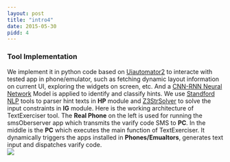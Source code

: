 ```yaml
---
layout: post
title: "intro4"
date: 2015-05-30
pidd: 4
---
```

### Tool Implementation 
We implement it in python code based on [Uiautomator2](https://github.com/openatx/uiautomator2) to interacte with tested app in phone/emulator, such as fetching dynamic layout information on current UI, exploring the widgets on screen, etc. And a [CNN-RNN Neural Network](https://github.com/jiegzhan/multi-class-text-classiﬁcation-cnn-rnn.) Model is applied to identify and classify hints. We use [Standford NLP](https://nlp.stanford.edu/software/lex-parser.html) tools to parser hint texts in **HP** module and [Z3StrSolver](https://sites.google.com/site/z3strsolver/) to solve the input constraints in **IG** module.
Here is the working architecture of TextExerciser tool. The **Real Phone** on the left is used for running the smsOberserver app which transmits the varify code SMS to **PC**. In the middle is the **PC** which executes the main function of TextExerciser. It dynamically triggers the apps installed in **Phones/Emualtors**, generates text input and dispatches varify code.   
<img src="/MyAppForClass/pics/w1.svg">
